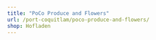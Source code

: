 ```yaml
---
title: "PoCo Produce and Flowers"
url: /port-coquitlam/poco-produce-and-flowers/
shop: Hofladen
---
```


